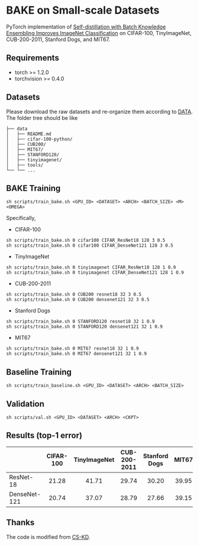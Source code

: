 # BAKE on Small-scale Datasets

PyTorch implementation of [Self-distillation with Batch Knowledge Ensembling Improves ImageNet Classification](https://arxiv.org/abs/2104.13298) on CIFAR-100, TinyImageNet, CUB-200-2011, Stanford Dogs, and MIT67.

## Requirements

- torch >= 1.2.0
- torchvision >= 0.4.0

## Datasets

Please download the raw datasets and re-organize them according to [DATA](data/). The folder tree should be like
```
├── data
│   ├── README.md
│   ├── cifar-100-python/
│   ├── CUB200/
│   ├── MIT67/
│   ├── STANFORD120/
│   ├── tinyimagenet/
│   ├── tools/
└── └── ...
```

## BAKE Training

```
sh scripts/train_bake.sh <GPU_ID> <DATASET> <ARCH> <BATCH_SIZE> <M> <OMEGA>
```

Specifically,
+ CIFAR-100

```
sh scripts/train_bake.sh 0 cifar100 CIFAR_ResNet18 128 3 0.5
sh scripts/train_bake.sh 0 cifar100 CIFAR_DenseNet121 128 3 0.5
```

+ TinyImageNet

```
sh scripts/train_bake.sh 0 tinyimagenet CIFAR_ResNet18 128 1 0.9
sh scripts/train_bake.sh 0 tinyimagenet CIFAR_DenseNet121 128 1 0.9
```

+ CUB-200-2011

```
sh scripts/train_bake.sh 0 CUB200 resnet18 32 3 0.5
sh scripts/train_bake.sh 0 CUB200 densenet121 32 3 0.5
```

+ Stanford Dogs

```
sh scripts/train_bake.sh 0 STANFORD120 resnet18 32 1 0.9
sh scripts/train_bake.sh 0 STANFORD120 densenet121 32 1 0.9
```

+ MIT67

```
sh scripts/train_bake.sh 0 MIT67 resnet18 32 1 0.9
sh scripts/train_bake.sh 0 MIT67 densenet121 32 1 0.9
```

## Baseline Training

```
sh scripts/train_baseline.sh <GPU_ID> <DATASET> <ARCH> <BATCH_SIZE>
```

## Validation

```
sh scripts/val.sh <GPU_ID> <DATASET> <ARCH> <CKPT>
```

## Results (top-1 error)

||CIFAR-100|TinyImageNet|CUB-200-2011|Stanford Dogs|MIT67|
|---|:--:|:--:|:--:|:--:|:--:|
|ResNet-18|21.28|41.71|29.74|30.20|39.95|
|DenseNet-121|20.74|37.07|28.79|27.66|39.15|

## Thanks
The code is modified from [CS-KD](https://github.com/alinlab/cs-kd).

